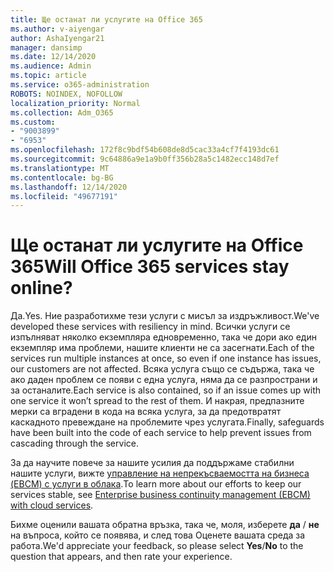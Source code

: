 ```yaml
---
title: Ще останат ли услугите на Office 365
ms.author: v-aiyengar
author: AshaIyengar21
manager: dansimp
ms.date: 12/14/2020
ms.audience: Admin
ms.topic: article
ms.service: o365-administration
ROBOTS: NOINDEX, NOFOLLOW
localization_priority: Normal
ms.collection: Adm_O365
ms.custom:
- "9003899"
- "6953"
ms.openlocfilehash: 172f8c9bdf54b608de8d5cac33a4cf7f4193dc61
ms.sourcegitcommit: 9c64886a9e1a9b0ff356b28a5c1482ecc148d7ef
ms.translationtype: MT
ms.contentlocale: bg-BG
ms.lasthandoff: 12/14/2020
ms.locfileid: "49677191"
---
```

# <a name="will-office-365-services-stay-online"></a><span data-ttu-id="19f80-102">Ще останат ли услугите на Office 365</span><span class="sxs-lookup"><span data-stu-id="19f80-102">Will Office 365 services stay online?</span></span>

<span data-ttu-id="19f80-103">Да.</span><span class="sxs-lookup"><span data-stu-id="19f80-103">Yes.</span></span> <span data-ttu-id="19f80-104">Ние разработихме тези услуги с мисъл за издръжливост.</span><span class="sxs-lookup"><span data-stu-id="19f80-104">We've developed these services with resiliency in mind.</span></span> <span data-ttu-id="19f80-105">Всички услуги се изпълняват няколко екземпляра едновременно, така че дори ако един екземпляр има проблеми, нашите клиенти не са засегнати.</span><span class="sxs-lookup"><span data-stu-id="19f80-105">Each of the services run multiple instances at once, so even if one instance has issues, our customers are not affected.</span></span> <span data-ttu-id="19f80-106">Всяка услуга също се съдържа, така че ако даден проблем се появи с една услуга, няма да се разпространи и за останалите.</span><span class="sxs-lookup"><span data-stu-id="19f80-106">Each service is also contained, so if an issue comes up with one service it won’t spread to the rest of them.</span></span> <span data-ttu-id="19f80-107">И накрая, предпазните мерки са вградени в кода на всяка услуга, за да предотвратят каскадното превеждане на проблемите чрез услугата.</span><span class="sxs-lookup"><span data-stu-id="19f80-107">Finally, safeguards have been built into the code of each service to help prevent issues from cascading through the service.</span></span>

<span data-ttu-id="19f80-108">За да научите повече за нашите усилия да поддържаме стабилни нашите услуги, вижте [управление на непрекъсваемостта на бизнеса (EBCM) с услуги в облака](https://go.microsoft.com/fwlink/?linkid=2124377).</span><span class="sxs-lookup"><span data-stu-id="19f80-108">To learn more about our efforts to keep our services stable, see [Enterprise business continuity management (EBCM) with cloud services](https://go.microsoft.com/fwlink/?linkid=2124377).</span></span>

<span data-ttu-id="19f80-109">Бихме оценили вашата обратна връзка, така че, моля, изберете **да** / **не** на въпроса, който се появява, и след това Оценете вашата среда за работа.</span><span class="sxs-lookup"><span data-stu-id="19f80-109">We'd appreciate your feedback, so please select **Yes**/**No** to the question that appears, and then rate your experience.</span></span>